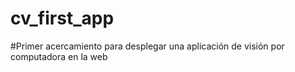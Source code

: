 # cv_first_app
#Primer acercamiento para desplegar una aplicación de visión por computadora en la web
